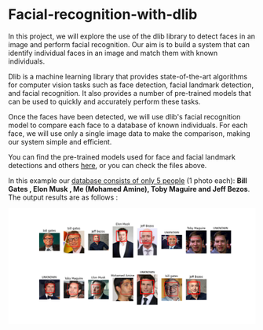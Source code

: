 # Facial-recognition-with-dlib

In this project, we will explore the use of the dlib library to detect faces in an image and perform facial recognition. Our aim is to build a system that can identify individual faces in an image and match them with known individuals.

Dlib is a machine learning library that provides state-of-the-art algorithms for computer vision tasks such as face detection, facial landmark detection, and facial recognition. It also provides a number of pre-trained models that can be used to quickly and accurately perform these tasks.

Once the faces have been detected, we will use dlib's facial recognition model to compare each face to a database of known individuals. For each face, we will use only a single image data to make the comparison, making our system simple and efficient.

You can find the pre-trained models used for face and facial landmark detections and others [here](https://github.com/davisking/dlib-models), or you can check the files above.

In this example our <u>database consists of only 5 people</u> (1 photo each): **Bill Gates , Elon Musk , Me (Mohamed Amine), Toby Maguire and Jeff Bezos**.
The output results are as follows :

<p align="center">
  <img src="https://github.com/mohamedamine99/Facial-recognition-with-dlib/blob/main/output_fig.png">
</p>
